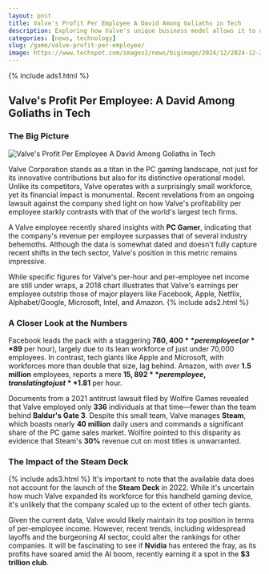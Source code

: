 ```yaml
---
layout: post
title: Valve's Profit Per Employee A David Among Goliaths in Tech
description: Exploring how Valve's unique business model allows it to outshine tech giants in employee profitability.
categories: [news, technology]
slug: /game/valve-profit-per-employee/
image: https://www.techspot.com/images2/news/bigimage/2024/12/2024-12-26-image-20-j_1100.webp
---
```


{% include ads1.html %}

## Valve's Profit Per Employee: A David Among Goliaths in Tech

### The Big Picture

![Valve's Profit Per Employee A David Among Goliaths in Tech](https://www.techspot.com/images2/news/bigimage/2024/12/2024-12-26-image-20-j_1100.webp "Valve's Profit Per Employee A David Among Goliaths in Tech")

Valve Corporation stands as a titan in the PC gaming landscape, not just for its innovative contributions but also for its distinctive operational model. Unlike its competitors, Valve operates with a surprisingly small workforce, yet its financial impact is monumental. Recent revelations from an ongoing lawsuit against the company shed light on how Valve's profitability per employee starkly contrasts with that of the world's largest tech firms.

A Valve employee recently shared insights with **PC Gamer**, indicating that the company's revenue per employee surpasses that of several industry behemoths. Although the data is somewhat dated and doesn't fully capture recent shifts in the tech sector, Valve's position in this metric remains impressive.

While specific figures for Valve's per-hour and per-employee net income are still under wraps, a 2018 chart illustrates that Valve's earnings per employee outstrip those of major players like Facebook, Apple, Netflix, Alphabet/Google, Microsoft, Intel, and Amazon.
{% include ads2.html %}
### A Closer Look at the Numbers

Facebook leads the pack with a staggering **$780,400** per employee (or **$89** per hour), largely due to its lean workforce of just under 70,000 employees. In contrast, tech giants like Apple and Microsoft, with workforces more than double that size, lag behind. Amazon, with over **1.5 million** employees, reports a mere **$15,892** per employee, translating to just **$1.81** per hour.

Documents from a 2021 antitrust lawsuit filed by Wolfire Games revealed that Valve employed only **336** individuals at that time—fewer than the team behind **Baldur's Gate 3**. Despite this small team, Valve manages **Steam**, which boasts nearly **40 million** daily users and commands a significant share of the PC game sales market. Wolfire pointed to this disparity as evidence that Steam's **30%** revenue cut on most titles is unwarranted.

### The Impact of the Steam Deck
{% include ads3.html %}
It's important to note that the available data does not account for the launch of the **Steam Deck** in 2022. While it's uncertain how much Valve expanded its workforce for this handheld gaming device, it's unlikely that the company scaled up to the extent of other tech giants.

Given the current data, Valve would likely maintain its top position in terms of per-employee income. However, recent trends, including widespread layoffs and the burgeoning AI sector, could alter the rankings for other companies. It will be fascinating to see if **Nvidia** has entered the fray, as its profits have soared amid the AI boom, recently earning it a spot in the **$3 trillion club**.
